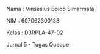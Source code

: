 Nama : Vinsesius Boido Simarmata

NIM : 607062300138

Kelas : D3RPLA-47-02


Jurnal 5 - Tugas Queque
